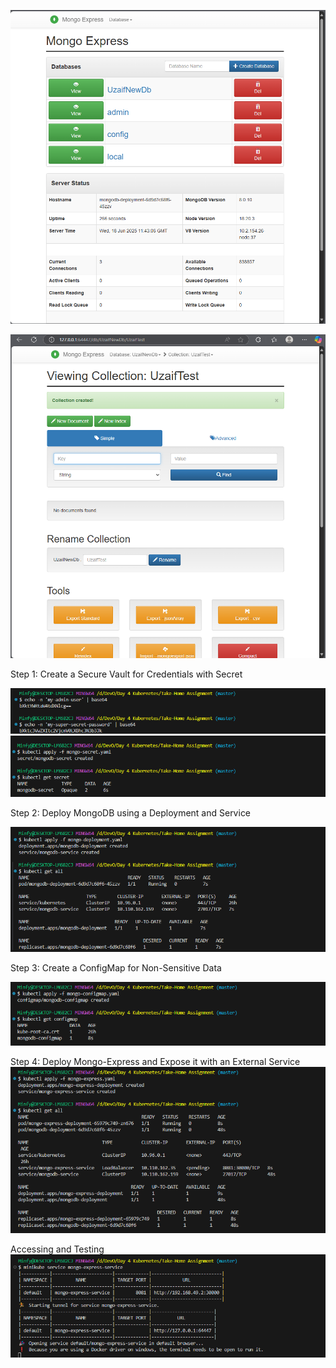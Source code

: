 ![alt text](image.png)



![alt text](image-1.png)


Step 1: Create a Secure Vault for Credentials with Secret

![alt text](image-7.png)
![alt text](image-2.png)




Step 2: Deploy MongoDB using a Deployment and Service

![alt text](image-3.png)



Step 3: Create a ConfigMap for Non-Sensitive Data

![alt text](image-4.png)






Step 4: Deploy Mongo-Express and Expose it with an External Service
![alt text](image-5.png)





Accessing and Testing
![alt text](image-6.png)